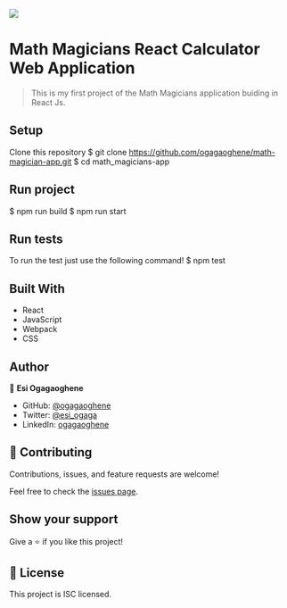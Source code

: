 ![](https://img.shields.io/badge/Microverse-blueviolet)

# Math Magicians React Calculator Web Application

> This is my first project of the Math Magicians application buiding in React Js.

## Setup
Clone this repository
$ git clone https://github.com/ogagaoghene/math-magician-app.git
$ cd math_magicians-app

## Run project
$ npm run build
$ npm run start 

## Run tests
To run the test just use the following command!
$ npm test

## Built With
- React
- JavaScript
- Webpack
- CSS

## Author

👤 **Esi Ogagaoghene**

- GitHub: [@ogagaoghene](https://github.com/ogagaoghene)
- Twitter: [@esi_ogaga](https://twitter.com/esi_ogaga)
- LinkedIn: [ogagaoghene](https://linkedin.com/in/ogagaoghene-esi-7a478647)


## 🤝 Contributing

Contributions, issues, and feature requests are welcome!

Feel free to check the [issues page](../../issues/).

## Show your support

Give a ⭐️ if you like this project!

## 📝 License
This project is ISC licensed.
